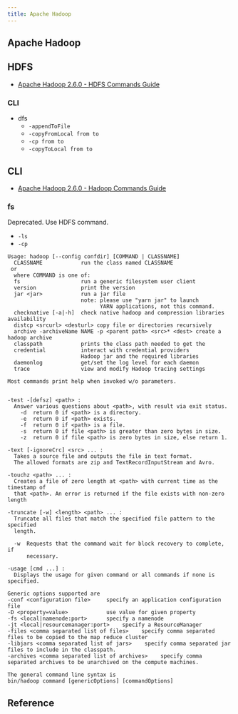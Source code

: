 ```yaml
---
title: Apache Hadoop
---
```


## Apache Hadoop

## HDFS
* [Apache Hadoop 2.6.0 - HDFS Commands Guide](https://hadoop.apache.org/docs/r2.6.0/hadoop-project-dist/hadoop-hdfs/HDFSCommands.html#dfs)

### CLI

* dfs
    * `-appendToFile`
    * `-copyFromLocal from to`
    * `-cp from to`
    * `-copyToLocal from to`


## CLI
* [Apache Hadoop 2.6.0 - Hadoop Commands Guide](https://hadoop.apache.org/docs/r2.6.0/hadoop-project-dist/hadoop-common/CommandsManual.html)


### fs
Deprecated.
Use HDFS command.

* `-ls`
* `-cp`

```
Usage: hadoop [--config confdir] [COMMAND | CLASSNAME]
  CLASSNAME            run the class named CLASSNAME
 or
  where COMMAND is one of:
  fs                   run a generic filesystem user client
  version              print the version
  jar <jar>            run a jar file
                       note: please use "yarn jar" to launch
                             YARN applications, not this command.
  checknative [-a|-h]  check native hadoop and compression libraries availability
  distcp <srcurl> <desturl> copy file or directories recursively
  archive -archiveName NAME -p <parent path> <src>* <dest> create a hadoop archive
  classpath            prints the class path needed to get the
  credential           interact with credential providers
                       Hadoop jar and the required libraries
  daemonlog            get/set the log level for each daemon
  trace                view and modify Hadoop tracing settings

Most commands print help when invoked w/o parameters.
```

```

-test -[defsz] <path> :
  Answer various questions about <path>, with result via exit status.
    -d  return 0 if <path> is a directory.
    -e  return 0 if <path> exists.
    -f  return 0 if <path> is a file.
    -s  return 0 if file <path> is greater than zero bytes in size.
    -z  return 0 if file <path> is zero bytes in size, else return 1.

-text [-ignoreCrc] <src> ... :
  Takes a source file and outputs the file in text format.
  The allowed formats are zip and TextRecordInputStream and Avro.

-touchz <path> ... :
  Creates a file of zero length at <path> with current time as the timestamp of
  that <path>. An error is returned if the file exists with non-zero length

-truncate [-w] <length> <path> ... :
  Truncate all files that match the specified file pattern to the specified
  length.

  -w  Requests that the command wait for block recovery to complete, if
      necessary.

-usage [cmd ...] :
  Displays the usage for given command or all commands if none is specified.

Generic options supported are
-conf <configuration file>     specify an application configuration file
-D <property=value>            use value for given property
-fs <local|namenode:port>      specify a namenode
-jt <local|resourcemanager:port>    specify a ResourceManager
-files <comma separated list of files>    specify comma separated files to be copied to the map reduce cluster
-libjars <comma separated list of jars>    specify comma separated jar files to include in the classpath.
-archives <comma separated list of archives>    specify comma separated archives to be unarchived on the compute machines.

The general command line syntax is
bin/hadoop command [genericOptions] [commandOptions]
```

## Reference
